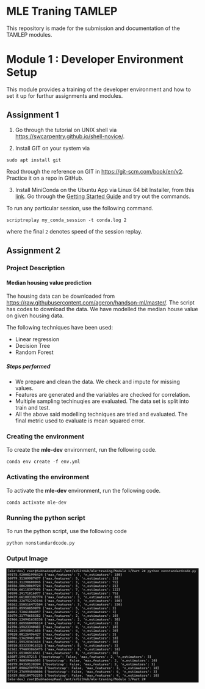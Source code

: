 # **MLE Traning TAMLEP**

This repository is made for the submission and documentation of the TAMLEP modules. 

# Module 1 : Developer Environment Setup

This module provides a training of the developer environment and how to set it up for furthur assignments and modules. 

## Assignment 1

1. Go through the tutorial on UNIX shell via https://swcarpentry.github.io/shell-novice/. 

2. Install GIT on your system via 
```
sudo apt install git
```
Read through the reference on GIT in https://git-scm.com/book/en/v2. Practice it on a repo in GitHub. 

3. Install MiniConda on the Ubuntu App via Linux 64 bit Installer, from this [link](https://docs.conda.io/en/latest/miniconda.html). Go through the [Getting Started Guide](https://docs.conda.io/projects/conda/en/latest/user-guide/getting-started.html) and try out the commands.

To run any particular session, use the following command. 
```
scriptreplay my_conda_session -t conda.log 2
```
where the final `2` denotes speed of the session replay.

## Assignment 2

### Project Description

#### Median housing value prediction

The housing data can be downloaded from https://raw.githubusercontent.com/ageron/handson-ml/master/. The script has codes to download the data. We have modelled the median house value on given housing data. 

The following techniques have been used: 

 - Linear regression
 - Decision Tree
 - Random Forest

##### Steps performed
 - We prepare and clean the data. We check and impute for missing values.
 - Features are generated and the variables are checked for correlation.
 - Multiple sampling techinuqies are evaluated. The data set is split into train and test.
 - All the above said modelling techniques are tried and evaluated. The final metric used to evaluate is mean squared error.

### Creating the environment
To create the **mle-dev** environment, run the following code. 
```
conda env create -f env.yml
```

### Activating the environment
To activate the **mle-dev** environment, run the following code. 
```
conda activate mle-dev
```

### Running the python script
To run the python script, use the following code
```
python nonstandardcode.py
```

### Output Image
![alt text](image.png)